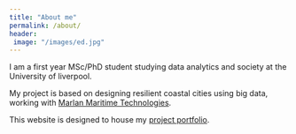 ```yaml
---
title: "About me"
permalink: /about/
header:
 image: "/images/ed.jpg"
---
```


I am a first year MSc/PhD student studying data analytics and society at the University of liverpool.

My project is based on designing resilient coastal cities using big data, working with [Marlan Maritime Technologies](https://marlan-tech.co.uk/).

This website is designed to house my [project portfolio](/myprojects/).
